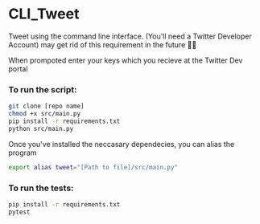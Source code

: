 # CLI_Tweet

Tweet using the command line interface. (You'll need a Twitter Developer Account) may get rid of this requirement in the future 🤷‍♂️

When prompoted enter your keys which you recieve at the Twitter Dev portal

### To run the script:

```sh
git clone [repo name]
chmod +x src/main.py
pip install -r requirements.txt
python src/main.py
```

Once you've installed the neccasary dependecies, you can alias the program

```sh
export alias tweet="[Path to file]/src/main.py"
```

### To run the tests:

```sh
pip install -r requirements.txt
pytest
```
